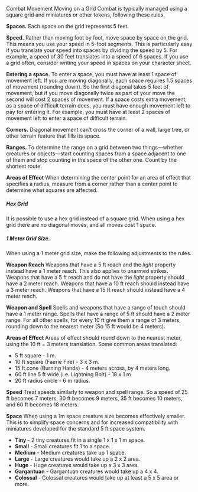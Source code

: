 Combat
Movement
Moving on a Grid
Combat is typically managed using a square grid and miniatures or other tokens, following these rules.

**Spaces.** Each space on the grid represents 5 feet.

**Speed.** Rather than moving foot by foot, move space by space on the grid. This means you use your speed in 5-foot segments. This is particularly easy if you translate your speed into spaces by dividing the speed by 5. For example, a speed of 30 feet translates into a speed of 6 spaces. If you use a grid often, consider writing your speed in spaces on your character sheet.

**Entering a space.** To enter a space, you must have at least 1 space of movement left. If you are moving diagonally, each space requires 1.5 spaces of movement (rounding down). So the first diagonal takes 5 feet of movement, but if you move diagonally twice as part of your move the second will cost 2 spaces of movement. If a space costs extra movement, as a space of difficult terrain does, you must have enough movement left to pay for entering it. For example, you must have at least 2 spaces of movement left to enter a space of difficult terrain.

**Corners.** Diagonal movement can’t cross the corner of a wall, large tree, or other terrain feature that fills its space.

**Ranges.** To determine the range on a grid between two things—whether creatures or objects—start counting spaces from a space adjacent to one of them and stop counting in the space of the other one. Count by the shortest route.

**Areas of Effect** When determining the center point for an area of effect that specifies a radius, measure from a corner rather than a center point to determine what squares are affected.

##### Hex Grid

It is possible to use a hex grid instead of a square grid. When using a hex grid there are no diagonal moves, and all moves cost 1 space.

##### 1 Meter Grid Size.

When using a 1 meter grid size, make the following adjustments to the rules.

**Weapon Reach** Weapons that have a 5 ft reach and the *light* property instead have a 1 meter reach. This also applies to unarmed strikes. Weapons that have a 5 ft reach and do not have the *light* property should have a 2 meter reach. Weapons that have a 10 ft reach should instead have a 3 meter reach. Weapons that have a 15 ft reach should instead have a 4 meter reach.

**Weapon and Spell** Spells and weapons that have a range of touch should have a 1 meter range. Spells that have a range of 5 ft should have a 2 meter range. For all other spells, for every 10 ft give them a range of 3 meters, rounding down to the nearest meter (So 15 ft would be 4 meters).

**Areas of Effect** Areas of effect should round down to the nearest meter, using the 10 ft = 3 meters translation. Some common areas translated:
* 5 ft square - 1 m.
* 10 ft square (Faerie Fire) - 3 x 3 m.
* 15 ft cone (Burning Hands) - 4 meters across, by 4 meters long.
* 60 ft line 5 ft wide (i.e. Lightning Bolt) - 18 x 1 m
* 20 ft radius circle - 6 m radius.

**Speed** Treat speeds similarly to weapon and spell range. So a speed of 25 ft becomes 7 meters, 30 ft becomes 9 meters, 35 ft becomes 10 meters, and 60 ft becomes 18 meters.

**Space** When using a 1m space creature size becomes effectively smaller. This is to simplify space concerns and for increased compatibility with miniatures developed for the standard 5 ft space system.

* **Tiny** - 2 tiny creatures fit in a single 1 x 1 x 1 m space.
* **Small** - Small creatures fit 1 to a space.
* **Medium** - Medium creatures take up 1 space.
* **Large** - Large creatures would take up a 2 x 2 area.
* **Huge** - Huge creatures would take up a 3 x 3 area.
* **Gargantuan** - Gargantuan creatures would take up a 4 x 4.
* **Colossal** - Colossal creatures would take up at least a 5 x 5 area or more.



